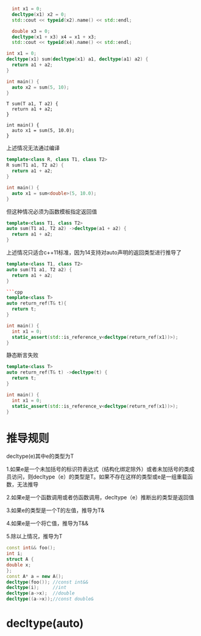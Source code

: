 ```cpp
  int x1 = 0;
  decltype(x1) x2 = 0;
  std::cout << typeid(x2).name() << std::endl;

  double x3 = 0;
  decltype(x1 + x3) x4 = x1 + x3;
  std::cout << typeid(x4).name() << std::endl;
```

```cpp
int x1 = 0;
decltype(x1) sum(decltype(x1) a1, decltype(a1) a2) {
  return a1 + a2;
}

int main() {
  auto x2 = sum(5, 10);
}
```

```template<class T>
T sum(T a1, T a2) {
  return a1 + a2;
}

int main() {
  auto x1 = sum(5, 10.0);
}
```
上述情况无法通过编译
```cpp
template<class R, class T1, class T2>
R sum(T1 a1, T2 a2) {
  return a1 + a2;
}

int main() {
  auto x1 = sum<double>(5, 10.0);
}
```
但这种情况必须为函数模板指定返回值
```cpp
template<class T1, class T2>
auto sum(T1 a1, T2 a2) ->decltype(a1 + a2) {
  return a1 + a2;
}
```
上述情况只适合c++11标准，因为14支持对auto声明的返回类型进行推导了
```cpp
template<class T1, class T2> 
auto sum(T1 a1, T2 a2) {
  return a1 + a2;
}

```cpp
template<class T>
auto return_ref(T& t){
  return t;
}

int main() {
  int x1 = 0;
  static_assert(std::is_reference_v<decltype(return_ref(x1))>);
}
```
静态断言失败
```cpp
template<class T>
auto return_ref(T& t) ->decltype(t) {
  return t;
}

int main() {
  int x1 = 0;
  static_assert(std::is_reference_v<decltype(return_ref(x1))>);
}
```

# 推导规则
decltype(e)其中e的类型为T

1.如果e是一个未加括号的标识符表达式（结构化绑定除外）或者未加括号的类成员访问，则decltype（e）的类型是T。如果不存在这样的类型或e是一组重载函数，无法推导

2.如果e是一个函数调用或者仿函数调用，decltype（e）推断出的类型是返回值

3.如果e的类型是一个T的左值，推导为T&

4.如果e是一个将亡值，推导为T&&

5.除以上情况，推导为T

```cpp
const int&& foo();
int i;
struct A {
double x;
};
const A* a = new A();
decltype(foo()); //const int&&
decltype(i);     //int
decltype(a->x);  //double
decltype((a->x));//const double&
```
# decltype(auto)